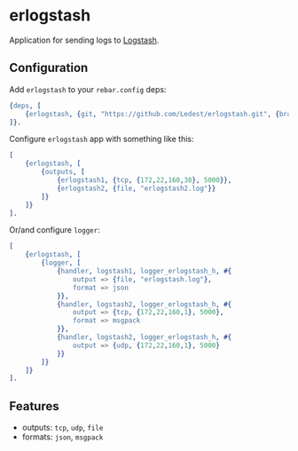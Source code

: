 # erlogstash

Application for sending logs to [Logstash][logstash].

## Configuration

Add `erlogstash` to your `rebar.config` deps:

``` erlang
{deps, [
    {erlogstash, {git, "https://github.com/Ledest/erlogstash.git", {branch, "master"}}}
]}.
```

Configure `erlogstash` app with something like this:

``` erlang
[
    {erlogstash, [
        {outputs, [
            {erlogstash1, {tcp, {172,22,160,38}, 5000}},
            {erlogstash2, {file, "erlogstash2.log"}}
        ]}
    ]}
].
```

Or/and configure `logger`:

```erlang
[
    {erlogstash, [
        {logger, [
            {handler, logstash1, logger_erlogstash_h, #{
                output => {file, "erlogstash.log"},
                format => json
            }},
            {handler, logstash2, logger_erlogstash_h, #{
                output => {tcp, {172,22,160,1}, 5000},
                format => msgpack
            }},
            {handler, logstash2, logger_erlogstash_h, #{
                output => {udp, {172,22,160,1}, 5000}
            }}
        ]}
    ]}
].
```

## Features

  * outputs: `tcp`, `udp`, `file`
  * formats: `json`, `msgpack`

[logstash]: https://www.elastic.co/logstash/
